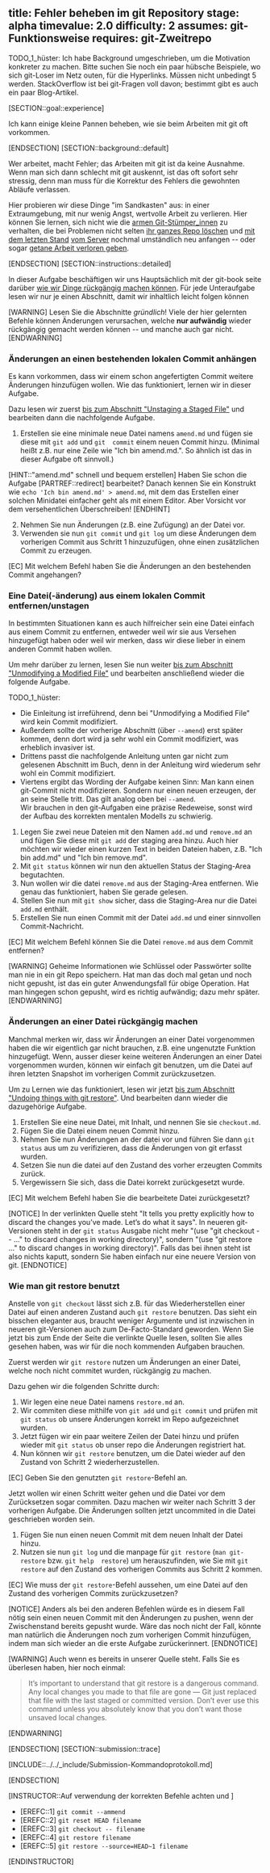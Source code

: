 title: Fehler beheben im git Repository
stage: alpha
timevalue: 2.0
difficulty: 2
assumes: git-Funktionsweise
requires: git-Zweitrepo
---
TODO_1_hüster: Ich habe Background umgeschrieben, um die Motivation konkreter zu machen.
Bitte suchen Sie noch ein paar hübsche Beispiele, wo sich git-Loser im Netz outen,
für die Hyperlinks. Müssen nicht unbedingt 5 werden.
StackOverflow ist bei git-Fragen voll davon; bestimmt gibt es auch ein paar Blog-Artikel.


[SECTION::goal::experience]

Ich kann einige kleine Pannen beheben, wie sie beim Arbeiten mit git oft vorkommen.

[ENDSECTION]
[SECTION::background::default]

Wer arbeitet, macht Fehler; das Arbeiten mit git ist da keine Ausnahme.
Wenn man sich dann schlecht mit git auskennt, ist das oft sofort sehr stressig,
denn man muss für die Korrektur des Fehlers die gewohnten Abläufe verlassen.

Hier probieren wir diese Dinge "im Sandkasten" aus: in einer Extraumgebung, 
mit nur wenig Angst, wertvolle Arbeit zu verlieren.
Hier können Sie lernen, sich nicht wie die 
[armen Git-Stümper_innen]()
zu verhalten, die bei Problemen nicht selten 
[ihr ganzes Repo löschen]()
und
[mit dem letzten Stand]() 
[vom Server]()
nochmal umständlich neu anfangen -- oder sogar
[getane Arbeit verloren geben]().

[ENDSECTION]
[SECTION::instructions::detailed]

In dieser Aufgabe beschäftigen wir uns Hauptsächlich mit der git-book seite darüber [wie wir 
Dinge rückgängig machen können](https://git-scm.com/book/en/v2/Git-Basics-Undoing-Things).
Für jede Unteraufgabe lesen wir nur je einen Abschnitt, damit wir inhaltlich leicht folgen können

[WARNING]
Lesen Sie die Abschnitte _gründlich_! Viele der hier gelernten Befehle können Änderungen 
verursachen, welche **nur aufwändig** wieder rückgängig gemacht werden können -- und
manche auch gar nicht.
[ENDWARNING]


### Änderungen an einen bestehenden lokalen Commit anhängen

Es kann vorkommen, dass wir einem schon angefertigten Commit weitere Änderungen hinzufügen 
wollen. Wie das funktioniert, lernen wir in dieser Aufgabe.

Dazu lesen wir zuerst [bis zum Abschnitt "Unstaging a Staged File"](
https://git-scm.com/book/en/v2/Git-Basics-Undoing-Things) 
und bearbeiten dann die nachfolgende Aufgabe.

1. Erstellen sie eine minimale neue Datei namens `amend.md` und fügen sie diese mit `git add` und `git 
   commit` einem neuen Commit hinzu.
   (Minimal heißt z.B. nur eine Zeile wie "Ich bin amend.md.". 
   So ähnlich ist das in dieser Aufgabe oft sinnvoll.)

[HINT::"amend.md" schnell und bequem erstellen]
Haben Sie schon die Aufgabe [PARTREF::redirect] bearbeitet?
Danach kennen Sie ein Konstrukt wie `echo 'Ich bin amend.md' > amend.md`,
mit dem das Erstellen einer solchen Minidatei einfacher geht als mit einem Editor.
Aber Vorsicht vor dem versehentlichen Überschreiben!
[ENDHINT]

2. Nehmen Sie nun Änderungen (z.B. eine Zufügung) an der Datei vor.
3. Verwenden sie nun `git commit` und `git log` um diese Änderungen dem vorherigen Commit aus 
   Schritt 1 hinzuzufügen, ohne einen zusätzlichen Commit zu erzeugen. 

[EC] Mit welchem Befehl haben Sie die Änderungen an den bestehenden Commit angehangen?


### Eine Datei(-änderung) aus einem lokalen Commit entfernen/unstagen

In bestimmten Situationen kann es auch hilfreicher sein eine Datei einfach aus einem Commit zu 
entfernen, entweder weil wir sie aus Versehen hinzugefügt haben oder weil wir merken, dass wir 
diese lieber in einem anderen Commit haben wollen.

Um mehr darüber zu lernen, lesen Sie nun weiter [bis zum Abschnitt "Unmodifying a Modified File"](
https://git-scm.com/book/en/v2/Git-Basics-Undoing-Things)
und bearbeiten anschließend wieder die folgende Aufgabe. 

TODO_1_hüster: 

- Die Einleitung ist irreführend, denn bei "Unmodifying a Modified File"
  wird kein Commit modifiziert.  
- Außerdem sollte der vorherige Abschnitt (über `--amend`) erst später kommen, denn
  dort wird ja sehr wohl ein Commit modifiziert, was erheblich invasiver ist.  
- Drittens passt die nachfolgende Anleitung unten gar nicht zum gelesenen Abschnitt im Buch,
  denn in der Anleitung wird wiederum sehr wohl ein Commit modifiziert.  
- Viertens ergibt das Wording der Aufgabe keinen Sinn: Man kann einen git-Commit nicht modifizieren.
  Sondern nur einen neuen erzeugen, der an seine Stelle tritt.
  Das gilt analog oben bei `--amend`.   
  Wir brauchen in den git-Aufgaben eine präzise Redeweise, sonst wird der Aufbau des korrekten mentalen Modells
  zu schwierig.

1. Legen Sie zwei neue Dateien mit den Namen `add.md` und `remove.md` an und fügen Sie diese mit 
   `git add` der staging area hinzu. Auch hier möchten wir wieder einen kurzen Text in beiden 
   Dateien haben, z.B. "Ich bin add.md" und "Ich bin remove.md".
2. Mit `git status` können wir nun den aktuellen Status der Staging-Area begutachten.
3. Nun wollen wir die datei `remove.md` aus der Staging-Area entfernen. Wie genau das 
   funktioniert, haben Sie gerade gelesen.
4. Stellen Sie nun mit `git show` sicher, dass die Staging-Area nur die Datei `add.md` enthält.
5. Erstellen Sie nun einen Commit mit der Datei `add.md` und einer sinnvollen Commit-Nachricht.

[EC] Mit welchem Befehl können Sie die Datei `remove.md` aus dem Commit entfernen?

[WARNING]
Geheime Informationen wie Schlüssel oder Passwörter sollte man nie in ein git Repo speichern.
Hat man das doch mal getan und noch nicht gepusht, ist das ein guter Anwendungsfall für 
obige Operation.
Hat man hingegen schon gepusht, wird es richtig aufwändig; dazu mehr später.
[ENDWARNING]

### Änderungen an einer Datei rückgängig machen

Manchmal merken wir, dass wir Änderungen an einer Datei vorgenommen haben die wir eigentlich gar 
nicht brauchen, z.B. eine ungenutzte Funktion hinzugefügt. Wenn, ausser dieser keine weiteren
Änderungen an einer Datei vorgenommen wurden, können wir einfach git benutzen, um die Datei auf 
ihren letzten Snapshot im vorherigen Commit zurückzusetzen.

Um zu Lernen wie das funktioniert, lesen wir jetzt [bis zum Abschnitt "Undoing things with git 
restore"](https://git-scm.com/book/en/v2/Git-Basics-Undoing-Things). Und bearbeiten dann wieder die dazugehörige Aufgabe.

1. Erstellen Sie eine neue Datei, mit Inhalt, und nennen Sie sie `checkout.md`.
2. Fügen Sie die Datei einem neuen Commit hinzu.
3. Nehmen Sie nun Änderungen an der datei vor und führen Sie dann `git status` aus um zu 
   verifizieren, dass die Änderungen von git erfasst wurden.
4. Setzen Sie nun die datei auf den Zustand des vorher erzeugten Commits zurück.
5. Vergewissern Sie sich, dass die Datei korrekt zurückgesetzt wurde.

[EC] Mit welchem Befehl haben Sie die bearbeitete Datei zurückgesetzt?

[NOTICE]
In der verlinkten Quelle steht "It tells you pretty explicitly how to discard the changes 
you’ve made. Let’s do what it says". 
In neueren git-Versionen steht in der `git status` Ausgabe nicht mehr "(use "git checkout -- 
<file>..." to discard changes in working directory)", sondern "(use "git restore <file>..." to 
discard changes in working directory)". Falls das bei ihnen steht ist also nichts kaputt, 
sondern Sie haben einfach nur eine neuere Version von git.
[ENDNOTICE]

### Wie man git restore benutzt

Anstelle von `git checkout` lässt sich z.B. für das Wiederherstellen einer Datei auf einen anderen 
Zustand auch `git restore` benutzen. Das sieht ein bisschen eleganter aus, braucht weniger 
Argumente und ist inzwischen in neueren git-Versionen auch zum De-Facto-Standard geworden.
Wenn Sie jetzt bis zum Ende der Seite die verlinkte Quelle lesen, sollten Sie alles gesehen 
haben, was wir für die noch kommenden Aufgaben brauchen.

Zuerst werden wir `git restore` nutzen um Änderungen an einer Datei, welche noch nicht commitet 
wurden, rückgängig zu machen.

Dazu gehen wir die folgenden Schritte durch:

1. Wir legen eine neue Datei namens `restore.md` an.
2. Wir commiten diese mithilfe von `git add` und `git commit` und prüfen mit `git status` ob 
   unsere Änderungen korrekt im Repo aufgezeichnet wurden.
3. Jetzt fügen wir ein paar weitere Zeilen der Datei hinzu und prüfen wieder mit `git status` ob 
   unser repo die Änderungen registriert hat. 
4. Nun können wir `git restore` benutzen, um die Datei wieder auf den Zustand von Schritt 2 
   wiederherzustellen.

[EC] Geben Sie den genutzten `git restore`-Befehl an.

Jetzt wollen wir einen Schritt weiter gehen und die Datei vor dem Zurücksetzen sogar commiten.
Dazu machen wir weiter nach Schritt 3 der vorherigen Aufgabe. Die Änderungen sollten jetzt 
uncommited in die Datei geschrieben worden sein.

1. Fügen Sie nun einen neuen Commit mit dem neuen Inhalt der Datei hinzu.
2. Nutzen sie nun `git log` und die manpage für `git restore` (`man git-restore` bzw. `git help 
   restore`) um herauszufinden, wie Sie mit `git restore` auf den Zustand des vorherigen Commits aus 
   Schritt 2 kommen.

[EC] Wie muss der `git restore`-Befehl aussehen, um eine Datei auf den Zustand des vorherigen 
Commits zurückzusetzen?

[NOTICE]
Anders als bei den anderen Befehlen würde es in diesem Fall nötig sein einen neuen Commit mit 
den Änderungen zu pushen, wenn der Zwischenstand bereits gepusht wurde. Wäre das noch nicht der 
Fall, könnte man natürlich die Änderungen noch zum vorherigen Commit hinzufügen, indem man 
sich wieder an die erste Aufgabe zurückerinnert. 
[ENDNOTICE]

[WARNING]
Auch wenn es bereits in unserer Quelle steht. Falls Sie es überlesen haben, hier noch einmal:

> It’s important to understand that git restore <file> is a dangerous command. Any local changes 
> you made to that file are gone — Git just replaced that file with the last staged or committed 
> version. Don’t ever use this command unless you absolutely know that you don’t want those 
> unsaved local changes.

[ENDWARNING]

[ENDSECTION]
[SECTION::submission::trace]

[INCLUDE::../../_include/Submission-Kommandoprotokoll.md]

[ENDSECTION]

[INSTRUCTOR::Auf verwendung der korrekten Befehle achten und ]

- [EREFC::1] `git commit --ammend`
- [EREFC::2] `git reset HEAD filename`
- [EREFC::3] `git checkout -- filename`
- [EREFC::4] `git restore filename`
- [EREFC::5] `git restore --source=HEAD~1 filename`

[ENDINSTRUCTOR]
